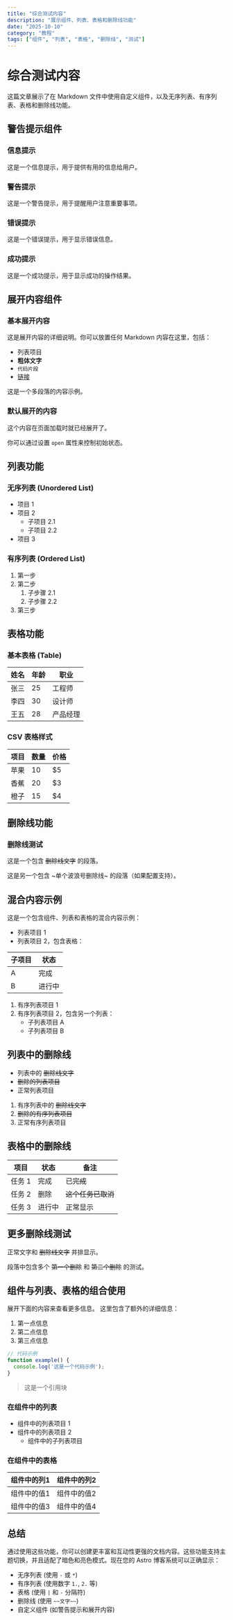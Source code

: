 ```yaml
---
title: "综合测试内容"
description: "展示组件、列表、表格和删除线功能"
date: "2025-10-10"
category: "教程"
tags: ["组件", "列表", "表格", "删除线", "测试"]
---
```


# 综合测试内容

这篇文章展示了在 Markdown 文件中使用自定义组件，以及无序列表、有序列表、表格和删除线功能。

## 警告提示组件

### 信息提示

<alert type="info" title="提示">
这是一个信息提示，用于提供有用的信息给用户。
</alert>

### 警告提示

<Alert type="warning" title="注意">
这是一个警告提示，用于提醒用户注意重要事项。
</Alert>

### 错误提示

<Alert type="error" title="错误">
这是一个错误提示，用于显示错误信息。
</Alert>

### 成功提示

<Alert type="success" title="成功">
这是一个成功提示，用于显示成功的操作结果。
</Alert>

## 展开内容组件

### 基本展开内容

<ExpandableContent title="点击展开详细说明">
这是展开内容的详细说明。你可以放置任何 Markdown 内容在这里，包括：

- 列表项目
- **粗体文字**
- `代码片段`
- [链接](https://example.com)

这是一个多段落的内容示例。
</ExpandableContent>

### 默认展开的内容

<ExpandableContent title="默认展开的内容" open>
这个内容在页面加载时就已经展开了。

你可以通过设置 `open` 属性来控制初始状态。
</ExpandableContent>

## 列表功能

### 无序列表 (Unordered List)

- 项目 1
- 项目 2
  - 子项目 2.1
  - 子项目 2.2
- 项目 3

### 有序列表 (Ordered List)

1. 第一步
2. 第二步
   1. 子步骤 2.1
   2. 子步骤 2.2
3. 第三步

## 表格功能

### 基本表格 (Table)

| 姓名 | 年龄 | 职业 |
|------|------|------|
| 张三 | 25   | 工程师 |
| 李四 | 30   | 设计师 |
| 王五 | 28   | 产品经理 |

### CSV 表格样式

| 项目 | 数量 | 价格 |
|------|------|------|
| 苹果 | 10   | $5   |
| 香蕉 | 20   | $3   |
| 橙子 | 15   | $4   |

## 删除线功能

### 删除线测试

这是一个包含 ~~删除线文字~~ 的段落。

这是另一个包含 ~单个波浪号删除线~ 的段落（如果配置支持）。

## 混合内容示例

这是一个包含组件、列表和表格的混合内容示例：

- 列表项目 1
- 列表项目 2，包含表格：

| 子项目 | 状态 |
|--------|------|
| A      | 完成 |
| B      | 进行中 |

1. 有序列表项目 1
2. 有序列表项目 2，包含另一个列表：
   - 子列表项目 A
   - 子列表项目 B

## 列表中的删除线

- 列表中的 ~~删除线文字~~
- ~~删除的列表项目~~
- 正常列表项目

1. 有序列表中的 ~~删除线文字~~
2. ~~删除的有序列表项目~~
3. 正常有序列表项目

## 表格中的删除线

| 项目 | 状态 | 备注 |
|------|------|------|
| 任务 1 | 完成 | 已~~完成~~ |
| 任务 2 | 删除 | ~~这个任务已取消~~ |
| 任务 3 | 进行中 | 正常显示 |

## 更多删除线测试

正常文字和 ~~删除线文字~~ 并排显示。

段落中包含多个 ~~第一个删除~~ 和 ~~第二个删除~~ 的测试。

## 组件与列表、表格的组合使用

<Alert type="info">
展开下面的内容来查看更多信息。
</Alert>

<ExpandableContent title="更多信息">
这里包含了额外的详细信息：

1. 第一点信息
2. 第二点信息
3. 第三点信息

```javascript
// 代码示例
function example() {
  console.log('这是一个代码示例');
}
```

> 这是一个引用块

### 在组件中的列表

- 组件中的列表项目 1
- 组件中的列表项目 2
  - 组件中的子列表项目

### 在组件中的表格

| 组件中的列1 | 组件中的列2 |
|-------------|-------------|
| 组件中的值1 | 组件中的值2 |
| 组件中的值3 | 组件中的值4 |

</ExpandableContent>

## 总结

通过使用这些功能，你可以创建更丰富和互动性更强的文档内容。这些功能支持主题切换，并且适配了暗色和亮色模式。现在您的 Astro 博客系统可以正确显示：

- 无序列表 (使用 `-` 或 `*`)
- 有序列表 (使用数字 `1.`, `2.` 等)
- 表格 (使用 `|` 和 `-` 分隔符)
- 删除线 (使用 `~~文字~~`)
- 自定义组件 (如警告提示和展开内容)